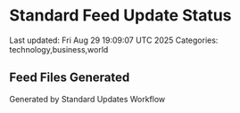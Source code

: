 # Standard Feed Update Status
Last updated: Fri Aug 29 19:09:07 UTC 2025
Categories: technology,business,world

## Feed Files Generated

Generated by Standard Updates Workflow
